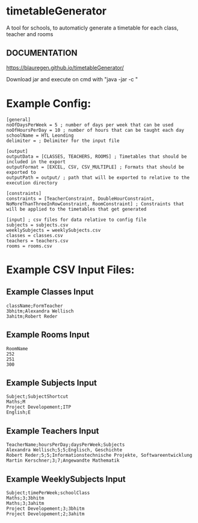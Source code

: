 # timetableGenerator
A tool for schools, to automaticly generate a timetable for each class, teacher and rooms

## DOCUMENTATION
https://blauregen.github.io/timetableGenerator/ 

Download jar and execute on cmd with "java -jar <pathToJar> -c <pathToConfig>"

# Example Config:
```
[general]
noOfDaysPerWeek = 5 ; number of days per week that can be used
noOfHoursPerDay = 10 ; number of hours that can be taught each day
schoolName = HTL Leonding
delimiter = ; Delimiter for the input file

[output]
outputData = [CLASSES, TEACHERS, ROOMS] ; Timetables that should be included in the export
outputFormat = [EXCEL, CSV, CSV_MULTIPLE] ; Formats that should be exported to
outputPath = output/ ; path that will be exported to relative to the execution directory

[constraints]
constraints = [TeacherConstraint, DoubleHourConstraint, NoMoreThanThreeInRowConstraint, RoomConstraint] ; Constraints that will be applied to the timetables that get generated

[input] ; csv files for data relative to config file
subjects = subjects.csv
weeklySubjects = weeklySubjects.csv
classes = classes.csv
teachers = teachers.csv
rooms = rooms.csv
```

# Example CSV Input Files:

## Example Classes Input
```
className;FormTeacher
3bhitm;Alexandra Wellisch
3ahitm;Robert Reder
```
## Example Rooms Input
```
RoomName
252
251
300
```
## Example Subjects Input
```
Subject;SubjectShortcut
Maths;M
Project Developement;ITP
English;E
```
## Example Teachers Input
```
TeacherName;hoursPerDay;daysPerWeek;Subjects
Alexandra Wellisch;5;5;Englisch, Geschichte
Robert Reder;5;5;Informationstechnische Projekte, Softwareentwicklung
Martin Kerschner;3;7;Angewandte Mathematik
```

## Example WeeklySubjects Input
```
Subject;timePerWeek;schoolClass
Maths;3;3bhitm
Maths;3;3ahitm
Project Developement;3;3bhitm
Project Developement;2;3ahitm
```
